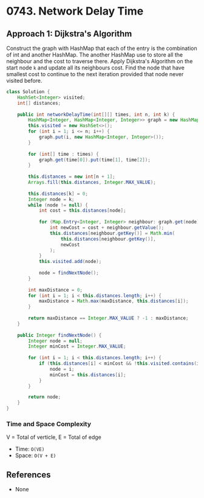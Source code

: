 # 0743. Network Delay Time

## Approach 1: Dijkstra's Algorithm
Construct the graph with HashMap that each of the entry is the combination of int and another HashMap. The another HashMap use to store all the neighbour and the cost to traverse there. Apply Dijkstra's Algorithm on the start node `k` and update all its neighbours cost. Find the node that have smallest cost to continue to the next iteration provided that node never visited before.

```Java
class Solution {
    HashSet<Integer> visited;
    int[] distances;
    
    public int networkDelayTime(int[][] times, int n, int k) {
        HashMap<Integer, HashMap<Integer, Integer>> graph = new HashMap<>();
        this.visited = new HashSet<>();
        for (int i = 1; i <= n; i++) {
            graph.put(i, new HashMap<Integer, Integer>());
        }
        
        for (int[] time : times) {
            graph.get(time[0]).put(time[1], time[2]);
        }
        
        this.distances = new int[n + 1];
        Arrays.fill(this.distances, Integer.MAX_VALUE);
        
        this.distances[k] = 0;
        Integer node = k;
        while (node != null) {
            int cost = this.distances[node];
            
            for (Map.Entry<Integer, Integer> neighbour: graph.get(node).entrySet()) {
                int newCost = cost + neighbour.getValue();
                this.distances[neighbour.getKey()] = Math.min(
                    this.distances[neighbour.getKey()], 
                    newCost
                );
            }
            this.visited.add(node);
            
            node = findNextNode();
        }
        
        int maxDistance = 0;
        for (int i = 1; i < this.distances.length; i++) {
            maxDistance = Math.max(maxDistance, this.distances[i]);
        }
        
        return maxDistance == Integer.MAX_VALUE ? -1 : maxDistance;
    }
    
    public Integer findNextNode() {
        Integer node = null;
        Integer minCost = Integer.MAX_VALUE;
        
        for (int i = 1; i < this.distances.length; i++) {
            if (this.distances[i] < minCost && !this.visited.contains(i)) {
                node = i;
                minCost = this.distances[i];
            }
        }

        return node;
    }
}
```

### Time and Space Complexity

V = Total of verticle, E = Total of edge
- Time: `O(VE)`
- Space: `O(V + E)`

## References
- None
